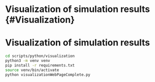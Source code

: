 Visualization of simulation results           {#Visualization}
==============
# Visualization of simulation results
```bash
cd scripts/python/visualization
python3 -m venv venv
pip install -r requirements.txt
source venv/bin/activate
python visualizationWebPageComplete.py
```
